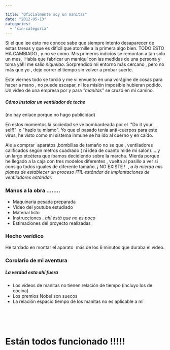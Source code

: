 ```yaml
---

title: "Oficialmente soy un manitas"
date: "2012-05-13"
categories: 
  - "sin-categoria"
---
```


Si el que lee esto me conoce sabe que siempre intento desaparecer de estas tareas y que es difícil que atornille a la primera algo bien. TODO ESTO HA CAMBIADO , y no se como. Mis primeros indicios se remontan a tan solo un mes.  Había que fabricar un maniquí con las medidas de una persona y toma yá!!! me salio _niquelao_. Sorprendido mi entorno más cercano , pero no más que yo , deje correr el tiempo sin volver a probar suerte.

Este viernes todo se torció y me vi envuelto en una vorágine de cosas para hacer a mano , no puede escapar, ni los misión imposible hubieran podido. Un vídeo de una empresa por y para _"manitas"_ se cruzó en mi camino.

##### Cómo instalar un ventilador de techo

(no hay enlace porque no hago publicidad)

En estos momentos la sociedad se ve bombardeada por el  "Do it your self!"  o "hazlo tu mismo". Yo que el pasado tenia anti-cuerpos para este virus, he visto como mi sistema inmune se ha ido al cuerno y en caído.

Ale a comprar  aparatos ,bombillas de tamaño no se que , ventiladores calificados según metros cuadrado ( ni idea de cuanto mide mi salón).... y un largo etcétera que íbamos decidiendo sobre la marcha. Mierda porque he llegado a la caja con tres modelos diferentes , vuelta al pasillo a ver si consigo todos iguales de diferente tamaño. ¡ NO EXISTE !  , _a la mierda mis planes de establecer un proceso ITIL estándar de implantaciones de ventiladores estándar._

### Manos a la obra ........

- Maquinaria pesada preparada
- Vídeo del youtube estudiado
- Material listo
- Instrucciones , _ahí está que no es poco_
- Estimaciones del proyecto realizadas

### Hecho verídico

He tardado en montar el aparato  más de los 6 minutos que duraba el vídeo.

### Corolario de mi aventura

##### La verdad esta ahí fuera

- Los vídeos de manitas no tienen relación de tiempo (incluyo los de cocina)
- Los premios Nobel son suecos
- La relación espacio tiempo de los manitas no es aplicable a mí

 

 

# Están todos funcionado !!!!!
